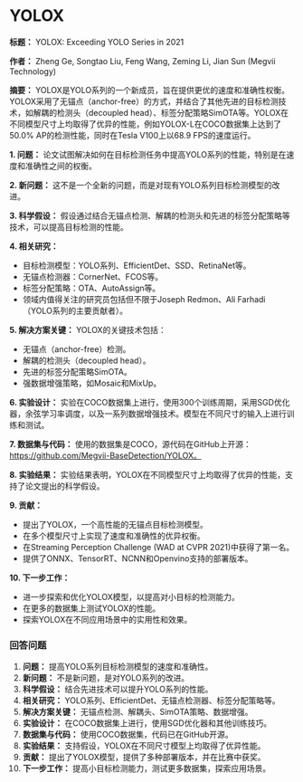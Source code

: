 # YOLOX

**标题：** YOLOX: Exceeding YOLO Series in 2021

**作者：** Zheng Ge, Songtao Liu, Feng Wang, Zeming Li, Jian Sun (Megvii Technology)

**摘要：**
YOLOX是YOLO系列的一个新成员，旨在提供更优的速度和准确性权衡。YOLOX采用了无锚点（anchor-free）的方式，并结合了其他先进的目标检测技术，如解耦的检测头（decoupled head）、标签分配策略SimOTA等。YOLOX在不同模型尺寸上均取得了优异的性能，例如YOLOX-L在COCO数据集上达到了50.0% AP的检测性能，同时在Tesla V100上以68.9 FPS的速度运行。

**1. 问题：**
论文试图解决如何在目标检测任务中提高YOLO系列的性能，特别是在速度和准确性之间的权衡。

**2. 新问题：**
这不是一个全新的问题，而是对现有YOLO系列目标检测模型的改进。

**3. 科学假设：**
假设通过结合无锚点检测、解耦的检测头和先进的标签分配策略等技术，可以提高目标检测的性能。

**4. 相关研究：**
- 目标检测模型：YOLO系列、EfficientDet、SSD、RetinaNet等。
- 无锚点检测器：CornerNet、FCOS等。
- 标签分配策略：OTA、AutoAssign等。
- 领域内值得关注的研究员包括但不限于Joseph Redmon、Ali Farhadi（YOLO系列的主要贡献者）。

**5. 解决方案关键：**
YOLOX的关键技术包括：
- 无锚点（anchor-free）检测。
- 解耦的检测头（decoupled head）。
- 先进的标签分配策略SimOTA。
- 强数据增强策略，如Mosaic和MixUp。

**6. 实验设计：**
实验在COCO数据集上进行，使用300个训练周期，采用SGD优化器，余弦学习率调度，以及一系列数据增强技术。模型在不同尺寸的输入上进行训练和测试。

**7. 数据集与代码：**
使用的数据集是COCO，源代码在GitHub上开源：https://github.com/Megvii-BaseDetection/YOLOX。

**8. 实验结果：**
实验结果表明，YOLOX在不同模型尺寸上均取得了优异的性能，支持了论文提出的科学假设。

**9. 贡献：**
- 提出了YOLOX，一个高性能的无锚点目标检测模型。
- 在多个模型尺寸上实现了速度和准确性的优异权衡。
- 在Streaming Perception Challenge (WAD at CVPR 2021)中获得了第一名。
- 提供了ONNX、TensorRT、NCNN和Openvino支持的部署版本。

**10. 下一步工作：**
- 进一步探索和优化YOLOX模型，以提高对小目标的检测能力。
- 在更多的数据集上测试YOLOX的性能。
- 探索YOLOX在不同应用场景中的实用性和效果。

### 回答问题

1. **问题：** 提高YOLO系列目标检测模型的速度和准确性。
2. **新问题：** 不是新问题，是对YOLO系列的改进。
3. **科学假设：** 结合先进技术可以提升YOLO系列的性能。
4. **相关研究：** YOLO系列、EfficientDet、无锚点检测器、标签分配策略等。
5. **解决方案关键：** 无锚点检测、解耦头、SimOTA策略、数据增强。
6. **实验设计：** 在COCO数据集上进行，使用SGD优化器和其他训练技巧。
7. **数据集与代码：** 使用COCO数据集，代码已在GitHub开源。
8. **实验结果：** 支持假设，YOLOX在不同尺寸模型上均取得了优异性能。
9. **贡献：** 提出了YOLOX模型，提供了多种部署版本，并在比赛中获奖。
10. **下一步工作：** 提高小目标检测能力，测试更多数据集，探索应用场景。
